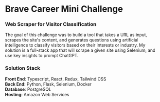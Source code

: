 # Brave Career Mini Challenge
### Web Scraper for Visitor Classification
The goal of this challenge was to build a tool that takes a URL as input, scrapes the site's content, and generates questions using artificial intelligence to classify visitors based on their interests or industry. My solution is a full-stack app that will scrape a given site using Selenium, and use key insights to prompt ChatGPT.

### Solution Stack
**Front End**: Typescript, React, Redux, Tailwind CSS \
**Back End**: Python, Flask, Selenium, Docker \
**Database**: PostgreSQL \
**Hosting**: Amazon Web Services
